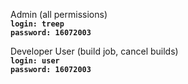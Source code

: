 Admin (all permissions) <br />
**`login: treep`** <br />
**`password: 16072003`** <br />

Developer User (build job, cancel builds) <br />
**`login: user`** <br />
**`password: 16072003`**